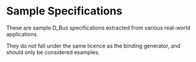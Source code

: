 Sample Specifications
=====================

These are sample D\_Bus specifications extracted from various real-world
applications.

They do _not_ fall under the same licence as the binding generator, and should
only be considered examples.
